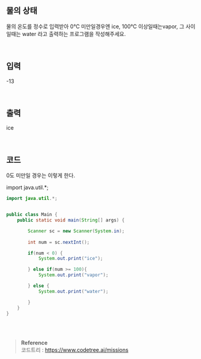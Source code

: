 ## 물의 상태

물의 온도를 정수로 입력받아 0℃ 미만일경우엔 ice, 100℃ 이상일때는vapor, 그 사이일때는 water 라고 출력하는 프로그램을 작성해주세요.

<br/>

## 입력

-13

<br/>

## 출력

ice

<br/>

## 코드

0도 미만일 경우는 이렇게 한다.

import java.util.*;

```java
import java.util.*;


public class Main {
    public static void main(String[] args) {

        Scanner sc = new Scanner(System.in);
        
        int num = sc.nextInt();

        if(num < 0) {
            System.out.print("ice");

        } else if(num >= 100){
            System.out.print("vapor");

        } else {
            System.out.print("water");

        }
    }
}
```


<br/><br/>

>**Reference** 
> <br/>
코드트리 : https://www.codetree.ai/missions